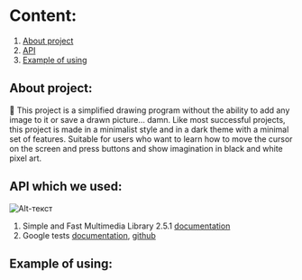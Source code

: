 # Content:
1. [About project](https://github.com/Ruhrozz/SFML_test#about-project)
2. [API](https://github.com/Ruhrozz/SFML_test#api-which-we-used)
3. [Example of using](https://github.com/Ruhrozz/SFML_test#example-of-using)

## About project:

:art: This project is a simplified drawing program without the ability to add any image to it or save a drawn picture... damn.
Like most successful projects, this project is made in a minimalist style and in a dark theme with a minimal set of features.
Suitable for users who want to learn how to move the cursor on the screen and press buttons and show imagination in black and white pixel art.

## API which we used:
![Alt-текст](https://camo.githubusercontent.com/f1cd6496aa46486fae925d16a7eac97db76be820a37cb33ad2bc7cedf4191183/68747470733a2f2f7777772e73666d6c2d6465762e6f72672f696d616765732f6c6f676f2e706e67) 
1. Simple and Fast Multimedia Library 2.5.1 [documentation](https://www.sfml-dev.org/documentation/2.5.1/)
2. Google tests [documentation](https://google.github.io/googletest/), [github](https://github.com/google/googletest)

## Example of using:

